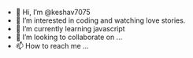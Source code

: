 - 👋 Hi, I’m @keshav7075
- 👀 I’m interested in coding and watching love stories.
- 🌱 I’m currently learning javascript
- 💞️ I’m looking to collaborate on ...
- 📫 How to reach me ...

<!---
keshav7075/keshav7075 is a ✨ special ✨ repository because its `README.md` (this file) appears on your GitHub profile.
You can click the Preview link to take a look at your changes.
--->
